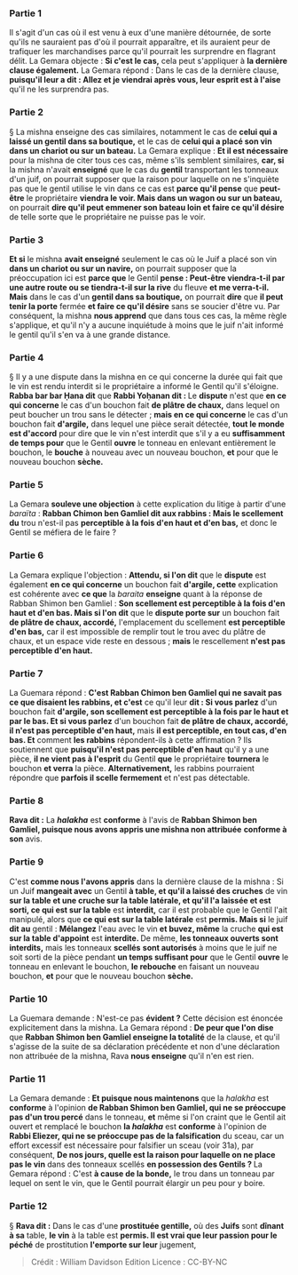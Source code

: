 
### Partie 1
Il s'agit d'un cas où il est venu à eux d'une manière détournée, de sorte qu'ils ne sauraient pas d'où il pourrait apparaître, et ils auraient peur de trafiquer les marchandises parce qu'il pourrait les surprendre en flagrant délit. La Gemara objecte : <b>Si c'est le cas,</b> cela peut s'appliquer à <b>la dernière clause également.</b> La Gemara répond : Dans le cas de la dernière clause, <b>puisqu'il leur a dit : Allez et je viendrai après vous, leur esprit est à l'aise</b> qu'il ne les surprendra pas.

### Partie 2
§ La mishna enseigne des cas similaires, notamment le cas de <b>celui qui a laissé un gentil dans sa boutique,</b> et le cas de <b>celui qui a placé son vin dans un chariot ou sur un bateau.</b> La Gemara explique : <b>Et il est nécessaire</b> pour la mishna de citer tous ces cas, même s'ils semblent similaires, <b>car, si</b> la mishna n'avait <b>enseigné</b> que le cas du <b>gentil</b> transportant les tonneaux d'un juif, on pourrait supposer que la raison pour laquelle on ne s'inquiète pas que le gentil utilise le vin dans ce cas est <b>parce qu'il pense</b> que <b>peut-être</b> le propriétaire <b>viendra le voir. Mais dans un wagon ou sur un bateau,</b> on pourrait <b>dire qu'il peut emmener son bateau loin et faire ce qu'il désire</b> de telle sorte que le propriétaire ne puisse pas le voir.

### Partie 3
<b>Et si</b> le mishna <b>avait enseigné</b> seulement le cas où le Juif a placé son vin <b>dans un chariot ou sur un navire,</b> on pourrait supposer que la préoccupation ici est <b>parce que</b> le Gentil <b>pense : Peut-être viendra-t-il par une autre route ou se tiendra-t-il sur la rive</b> du fleuve <b>et me verra-t-il. Mais</b> dans le cas d'un <b>gentil dans sa boutique,</b> on pourrait <b>dire</b> que <b>il peut tenir la porte</b> fermée <b>et faire ce qu'il désire</b> sans se soucier d'être vu. Par conséquent, la mishna <b>nous apprend</b> que dans tous ces cas, la même règle s'applique, et qu'il n'y a aucune inquiétude à moins que le juif n'ait informé le gentil qu'il s'en va à une grande distance.

### Partie 4
§ Il y a une dispute dans la mishna en ce qui concerne la durée qui fait que le vin est rendu interdit si le propriétaire a informé le Gentil qu'il s'éloigne. <b>Rabba bar bar Ḥana dit</b> que <b>Rabbi Yoḥanan dit : </b> Le <b>dispute</b> n'est que <b>en ce qui concerne</b> le cas d'un bouchon fait <b>de plâtre de chaux,</b> dans lequel on peut boucher un trou sans le détecter ; <b>mais en ce qui concerne</b> le cas d'un bouchon fait <b>d'argile,</b> dans lequel une pièce serait détectée, <b>tout le monde est d'accord</b> pour dire que le vin n'est interdit que s'il y a eu <b>suffisamment de temps pour</b> que le Gentil <b>ouvre</b> le tonneau en enlevant entièrement le bouchon, le <b>bouche</b> à nouveau avec un nouveau bouchon, <b>et</b> pour que le nouveau bouchon <b>sèche. </b>

### Partie 5
La Gemara <b>souleve une objection</b> à cette explication du litige à partir d'une <i>baraïta</i> : <b>Rabban Chimon ben Gamliel dit aux rabbins : Mais le scellement du</b> trou n'est-il pas <b>perceptible à la fois d'en haut et d'en bas,</b> et donc le Gentil se méfiera de le faire ?

### Partie 6
La Gemara explique l'objection : <b>Attendu, si l'on dit</b> que le <b>dispute</b> est également <b>en ce qui concerne</b> un bouchon fait <b>d'argile, cette</b> explication est cohérente avec <b>ce que</b> la <i>baraita</i> <b>enseigne</b> quant à la réponse de Rabban Shimon ben Gamliel : <b>Son scellement est perceptible à la fois d'en haut et d'en bas. Mais si l'on dit</b> que le <b>dispute porte sur</b> un bouchon fait <b>de plâtre de chaux, accordé,</b> l'emplacement du scellement <b>est perceptible d'en bas,</b> car il est impossible de remplir tout le trou avec du plâtre de chaux, et un espace vide reste en dessous ; <b>mais</b> le rescellement <b>n'est pas perceptible d'en haut.</b>

### Partie 7
La Guemara répond : <b>C'est Rabban Chimon ben Gamliel qui ne savait pas ce que disaient les rabbins, et c'est</b> ce qu'il leur <b>dit : Si vous parlez</b> d'un bouchon fait <b>d'argile, son scellement est perceptible à la fois par le haut et par le bas. Et si vous parlez</b> d'un bouchon fait <b>de plâtre de chaux, accordé, il n'est pas perceptible d'en haut,</b> mais <b>il est perceptible, en tout cas, d'en bas. Et</b> comment <b>les rabbins</b> répondent-ils à cette affirmation ? Ils soutiennent que <b>puisqu'il n'est pas perceptible d'en haut</b> qu'il y a une pièce, <b>il ne vient pas à l'esprit</b> du Gentil <b>que</b> le propriétaire <b>tournera</b> le bouchon <b>et verra</b> la pièce. <b>Alternativement,</b> les rabbins pourraient répondre que <b>parfois il scelle fermement</b> et n'est pas détectable.

### Partie 8
<b>Rava dit :</b> La <b><i>halakha</i></b> est <b>conforme</b> à l'avis de <b>Rabban Shimon ben Gamliel, puisque nous avons appris une mishna non attribuée</b> <b>conforme à son</b> avis.

### Partie 9
C'est <b>comme nous l'avons appris</b> dans la dernière clause de la mishna : Si un Juif <b>mangeait avec</b> un Gentil <b>à table, et qu'il a laissé des cruches</b> de vin <b>sur la table et une cruche sur la table latérale, et qu'il l'a laissée et est sorti, ce qui est sur la table</b> est <b>interdit,</b> car il est probable que le Gentil l'ait manipulé, alors que <b>ce qui est sur la table latérale</b> est <b>permis. Mais si</b> le juif <b>dit au</b> gentil : <b>Mélangez</b> l'eau avec le vin <b>et buvez, même</b> la cruche <b>qui est sur la table d'appoint</b> est <b>interdite. </b> De même, <b>les tonneaux ouverts sont interdits,</b> mais les tonneaux <b>scellés</b> <b>sont autorisés</b> à moins que le juif ne soit sorti de la pièce pendant <b>un temps suffisant pour</b> que le Gentil <b>ouvre</b> le tonneau en enlevant le bouchon, <b>le rebouche</b> en faisant un nouveau bouchon, <b>et</b> pour que le nouveau bouchon <b>sèche.</b>

### Partie 10
La Guemara demande : N'est-ce pas <b>évident ?</b> Cette décision est énoncée explicitement dans la mishna. La Gemara répond : <b>De peur que l'on dise</b> que <b>Rabban Shimon ben Gamliel enseigne la totalité</b> de la clause, et qu'il s'agisse de la suite de sa déclaration précédente et non d'une déclaration non attribuée de la mishna, Rava <b>nous enseigne</b> qu'il n'en est rien.

### Partie 11
La Gemara demande : <b>Et puisque nous maintenons</b> que la <i>halakha</i> est <b>conforme</b> à l'opinion <b>de Rabban Shimon ben Gamliel, qui ne se préoccupe pas d'un trou percé</b> dans le tonneau, <b>et</b> même si l'on craint que le Gentil ait ouvert et remplacé le bouchon <b>la <i>halakha</i></b> est <b>conforme</b> à l'opinion de <b>Rabbi Eliezer, qui ne se préoccupe pas de la falsification</b> du sceau, car un effort excessif est nécessaire pour falsifier un sceau (voir 31a), par conséquent, <b>De nos jours, quelle est la raison pour laquelle on ne place pas le vin</b> dans des tonneaux scellés <b>en possession des Gentils ? </b> La Gemara répond : C'est <b>à cause de la bonde,</b> le trou dans un tonneau par lequel on sent le vin, que le Gentil pourrait élargir un peu pour y boire.

### Partie 12
§ <b>Rava dit :</b> Dans le cas d'une <b>prostituée gentille,</b> où des <b>Juifs</b> sont <b>dînant à sa</b> table, <b>le vin</b> à la table est <b>permis. Il est vrai que leur passion pour le péché</b> de prostitution <b>l'emporte sur leur</b> jugement,

>Crédit : William Davidson Edition
>Licence : CC-BY-NC